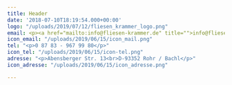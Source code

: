 ```yaml
---
title: Header
date: '2018-07-10T18:19:54.000+00:00'
logo: "/uploads/2019/07/12/fliesen_krammer_logo.png"
email: <p><a href="mailto:info@fliesen-krammer.de" title="">info@fliesen-krammer.de</a></p>
icon_email: "/uploads/2019/06/15/icon_mail.png"
tel: "<p>0 87 83 - 967 99 80</p>"
icon_tel: "/uploads/2019/06/15/icon-tel.png"
adresse: "<p>Abensberger Str. 13<br>D-93352 Rohr / Bachl</p>"
icon_adresse: "/uploads/2019/06/15/icon_adresse.png"

---
```

